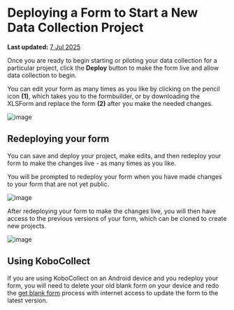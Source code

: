 # Deploying a Form to Start a New Data Collection Project
**Last updated:** <a href="https://github.com/kobotoolbox/docs/blob/7fc2f56af1acc518c3a5af755bf673e9c92c79da/source/deploy_form_new_project.md" class="reference">7 Jul 2025</a>

Once you are ready to begin starting or piloting your data collection for a
particular project, click the **Deploy** button to make the form live and allow
data collection to begin.

You can edit your form as many times as you like by clicking on the pencil icon
**(1)**, which takes you to the formbuilder, or by downloading the XLSForm and
replace the form **(2)** after you make the needed changes.

![image](/images/deploy_form_new_project/deploy.jpg)

## Redeploying your form

You can save and deploy your project, make edits, and then redeploy your form to
make the changes live - as many times as you like.

You will be prompted to redeploy your form when you have made changes to your
form that are not yet public.

![image](/images/deploy_form_new_project/redeploy.jpg)

After redeploying your form to make the changes live, you will then have access
to the previous versions of your form, which can be cloned to create new
projects.

![image](/images/deploy_form_new_project/previous_versions.png)

## Using KoboCollect

If you are using KoboCollect on an Android device and you redeploy your form,
you will need to delete your old blank form on your device and redo the
[get blank form](kobocollect_on_android_latest.md) process with internet access to update
the form to the latest version.
